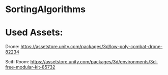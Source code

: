# SortingAlgorithms

# Used Assets:

Drone: https://assetstore.unity.com/packages/3d/low-poly-combat-drone-82234

Scifi Room: https://assetstore.unity.com/packages/3d/environments/3d-free-modular-kit-85732
